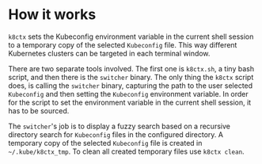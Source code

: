 # How it works

`k8ctx` sets the Kubeconfig environment variable in the current shell session to a temporary copy of the selected `Kubeconfig` file.
This way different Kubernetes clusters can be targeted in each terminal window.

There are two separate tools involved. The first one is `k8ctx.sh`, a tiny bash script, and then there is the `switcher` binary.
The only thing the `k8ctx` script does, is calling the `switcher` binary, capturing the path to the user selected `Kubeconfig` and then setting
the `Kubeconfig` environment variable.
In order for the script to set the environment variable in the current shell session, it has to be sourced.

The `switcher`'s job is to display a fuzzy search based on a recursive directory search for `Kubeconfig` files in the configured directory.
A temporary copy of the selected `Kubeconfig` file is created in `~/.kube/k8ctx_tmp`.
To clean all created temporary files use `k8ctx clean`.